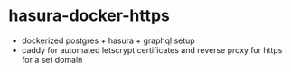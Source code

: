 # hasura-docker-https
- dockerized postgres + hasura + graphql setup
- caddy for automated letscrypt certificates and reverse proxy for https for a set domain
